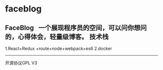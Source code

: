 # faceblog
FaceBlog  
一个展现程序员的空间，可以问你想问的，心得体会，轻量级博客。
技术栈
-------------------------
1.React+Redux +route+node+webpack+es6
2.docker

-----------------
开源协议GPL V3
